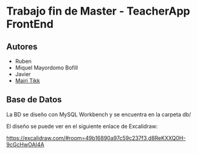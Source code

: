 # Trabajo fin de Master - TeacherApp FrontEnd

## Autores

- Ruben
- Miquel Mayordomo Bofill
- Javier
- [Mairi Tikk](https://github.com/mairitikk)

## Base de Datos

La BD se diseño con MySQL Workbench y se encuentra en la carpeta db/

El diseño se puede ver en el siguiente enlace de Excalidraw:

https://excalidraw.com/#room=49b16890a97c59c237f3,d8ReKXXQ0H-9cGcHwOAI4A
